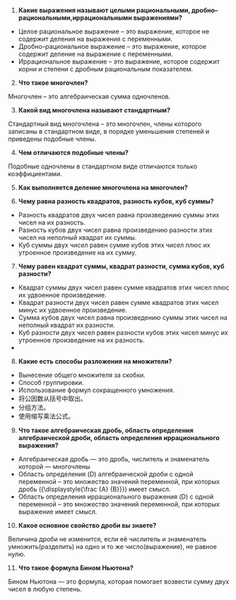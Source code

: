 <head>
    <script src="https://cdn.mathjax.org/mathjax/latest/MathJax.js?config=TeX-AMS-MML_HTMLorMML" type="text/javascript"></script>
    <script type="text/x-mathjax-config">
        MathJax.Hub.Config({
            tex2jax: {
            skipTags: ['script', 'noscript', 'style', 'textarea', 'pre'],
            inlineMath: [['$','$']]
            }
        });
    </script>
</head>  

1.	**Какие выражения называют целыми рациональными, дробно–рациональными,иррациональными выражениями?**  

- Целое рациональное выражение – это выражение, которое не содержит деления на выражения с переменными.  
- Дробно–рациональное выражение – это выражение, которое содержит деление на выражение с переменными.  
- Иррациональное выражение – это выражение, которое содержит корни и степени с дробным рациональным показателем.   

2.	**Что такое многочлен?**    

Многочлен – это алгебраическая сумма одночленов.

3.	**Какой вид многочлена называют стандартным?**    

Стандартный вид многочлена – это многочлен, члены которого записаны в стандартном виде, в порядке уменьшения степеней и приведены подобные члены.  

4.	**Чем отличаются подобные члены?**    

Подобные одночлены в стандартном виде отличаются только коэффициентами.   

5.	**Как выполняется деление многочлена на многочлен?**  

6.	**Чему равна разность квадратов, разность кубов, куб суммы?**    

- Разность квадратов двух чисел равна произведению суммы этих чисел на их разность.  
- Разность кубов двух чисел равна произведению разности этих чисел на неполный квадрат их суммы.  
- Куб суммы двух чисел равен сумме кубов этих чисел плюс их утроенное произведение на их сумму.  

7. **Чему равен квадрат суммы, квадрат разности, сумма кубов, куб разности?**    

- Квадрат суммы двух чисел равен сумме квадратов этих чисел плюс их удвоенное произведение.  
- Квадрат разности двух чисел равен сумме квадратов этих чисел минус их удвоенное произведение.  
- Сумма кубов двух чисел равна произведению суммы этих чисел на неполный квадрат их разности.  
- Куб разности двух чисел равен разности кубов этих чисел минус их утроенное произведение на их разность.  
- 
8. **Какие есть способы разложения на множители?**  

- Вынесение общего множителя за скобки.  
- Способ группировки.  
- Использование формул сокращенного умножения.  
- 将公因数从括号中取出。
- 分组方法。
- 使用缩写乘法公式。  

9.  **Что такое алгебраическая дробь, область определения алгебраической дроби, область определения иррационального выражения?**  

- Алгебраическая дробь — это дробь, числитель и знаменатель которой — многочлены 
- Область определения (D) алгебраической дроби с одной переменной – это множество значений переменной, при которых дробь \({\displaystyle{\frac {A} {B}}}\) имеет смысл.  
- Область определения иррационального выражения (D) с
одной переменной – это множество значений переменной, при которых выражение имеет смысл.  

10.  **Какое основное свойство дроби вы знаете?**  

Величина дроби не изменится, если её числитель и знаменатель умножить(разделить) на одно и то же число(выражение), не равное нулю.  

11.  **Что такое формула Бином Ньютона?**  

Бином Ньютона — это формула, которая помогает возвести сумму двух чисел в любую степень. 
